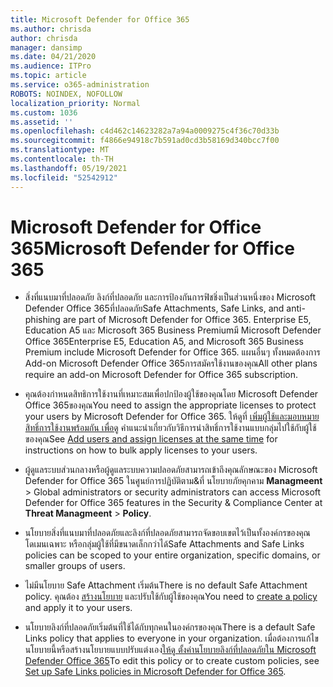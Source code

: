 ```yaml
---
title: Microsoft Defender for Office 365
ms.author: chrisda
author: chrisda
manager: dansimp
ms.date: 04/21/2020
ms.audience: ITPro
ms.topic: article
ms.service: o365-administration
ROBOTS: NOINDEX, NOFOLLOW
localization_priority: Normal
ms.custom: 1036
ms.assetid: ''
ms.openlocfilehash: c4d462c14623282a7a94a0009275c4f36c70d33b
ms.sourcegitcommit: f4866e94918c7b591ad0cd3b58169d340bcc7f00
ms.translationtype: MT
ms.contentlocale: th-TH
ms.lasthandoff: 05/19/2021
ms.locfileid: "52542912"
---
```

# <a name="microsoft-defender-for-office-365"></a><span data-ttu-id="705d2-102">Microsoft Defender for Office 365</span><span class="sxs-lookup"><span data-stu-id="705d2-102">Microsoft Defender for Office 365</span></span>

- <span data-ttu-id="705d2-103">สิ่งที่แนบมาที่ปลอดภัย ลิงก์ที่ปลอดภัย และการป้องกันการฟิชชิ่งเป็นส่วนหนึ่งของ Microsoft Defender Office 365ที่ปลอดภัย</span><span class="sxs-lookup"><span data-stu-id="705d2-103">Safe Attachments, Safe Links, and anti-phishing are part of Microsoft Defender for Office 365.</span></span> <span data-ttu-id="705d2-104">Enterprise E5, Education A5 และ Microsoft 365 Business Premiumมี Microsoft Defender Office 365</span><span class="sxs-lookup"><span data-stu-id="705d2-104">Enterprise E5, Education A5, and Microsoft 365 Business Premium include Microsoft Defender for Office 365.</span></span> <span data-ttu-id="705d2-105">แผนอื่นๆ ทั้งหมดต้องการ Add-on Microsoft Defender Office 365การสมัครใช้งานของคุณ</span><span class="sxs-lookup"><span data-stu-id="705d2-105">All other plans require an add-on Microsoft Defender for Office 365 subscription.</span></span>

- <span data-ttu-id="705d2-106">คุณต้องกําหนดสิทธิการใช้งานที่เหมาะสมเพื่อปกป้องผู้ใช้ของคุณโดย Microsoft Defender Office 365ของคุณ</span><span class="sxs-lookup"><span data-stu-id="705d2-106">You need to assign the appropriate licenses to protect your users by Microsoft Defender for Office 365.</span></span> <span data-ttu-id="705d2-107">ให้ดูที่ [เพิ่มผู้ใช้และมอบหมายสิทธิ์การใช้งานพร้อมกัน เพื่อดู](/microsoft-365/admin/add-users/add-users) คําแนะนําเกี่ยวกับวิธีการนําสิทธิ์การใช้งานแบบกลุ่มไปใช้กับผู้ใช้ของคุณ</span><span class="sxs-lookup"><span data-stu-id="705d2-107">See [Add users and assign licenses at the same time](/microsoft-365/admin/add-users/add-users) for instructions on how to bulk apply licenses to your users.</span></span>

- <span data-ttu-id="705d2-108">ผู้ดูแลระบบส่วนกลางหรือผู้ดูแลระบบความปลอดภัยสามารถเข้าถึงคุณลักษณะของ Microsoft Defender for Office 365 ในศูนย์การปฏิบัติตาม&ที่ นโยบายภัยคุกคาม **Managmeent** \> </span><span class="sxs-lookup"><span data-stu-id="705d2-108">Global administrators or security administrators can access Microsoft Defender for Office 365 features in the Security & Compliance Center at **Threat Managmeent** \> **Policy**.</span></span>

- <span data-ttu-id="705d2-109">นโยบายสิ่งที่แนบมาที่ปลอดภัยและลิงก์ที่ปลอดภัยสามารถจัดขอบเขตไว้เป็นทั้งองค์กรของคุณ โดเมนเฉพาะ หรือกลุ่มผู้ใช้ที่มีขนาดเล็กกว่าได้</span><span class="sxs-lookup"><span data-stu-id="705d2-109">Safe Attachments and Safe Links policies can be scoped to your entire organization, specific domains, or smaller groups of users.</span></span>

- <span data-ttu-id="705d2-110">ไม่มีนโยบาย Safe Attachment เริ่มต้น</span><span class="sxs-lookup"><span data-stu-id="705d2-110">There is no default  Safe Attachment policy.</span></span> <span data-ttu-id="705d2-111">คุณต้อง [สร้างนโยบาย](/microsoft-365/security/office-365-security/set-up-atp-safe-attachments-policies) และปรับใช้กับผู้ใช้ของคุณ</span><span class="sxs-lookup"><span data-stu-id="705d2-111">You need to [create a policy](/microsoft-365/security/office-365-security/set-up-atp-safe-attachments-policies) and apply it to your users.</span></span>

- <span data-ttu-id="705d2-112">นโยบายลิงก์ที่ปลอดภัยเริ่มต้นที่ใช้ได้กับทุกคนในองค์กรของคุณ</span><span class="sxs-lookup"><span data-stu-id="705d2-112">There is a default Safe Links policy that applies to everyone in your organization.</span></span> <span data-ttu-id="705d2-113">เมื่อต้องการแก้ไขนโยบายนี้หรือสร้างนโยบายแบบปรับแต่งเอง[ให้ดู ตั้งค่านโยบายลิงก์ที่ปลอดภัยใน Microsoft Defender Office 365](/microsoft-365/security/office-365-security/set-up-atp-safe-links-policies)</span><span class="sxs-lookup"><span data-stu-id="705d2-113">To edit this policy or to create custom policies, see [Set up Safe Links policies in Microsoft Defender for Office 365](/microsoft-365/security/office-365-security/set-up-atp-safe-links-policies).</span></span>
